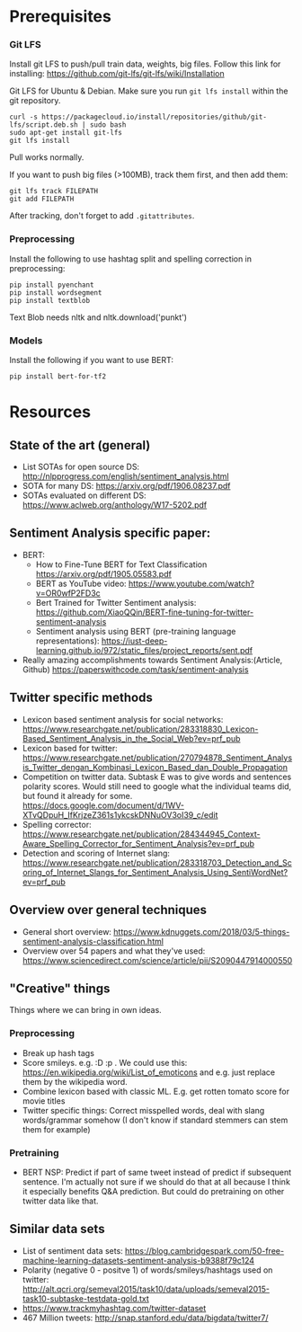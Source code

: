# Prerequisites

### Git LFS
Install git LFS to push/pull train data, weights, big files. Follow this link for installing:
https://github.com/git-lfs/git-lfs/wiki/Installation

Git LFS for Ubuntu & Debian. Make sure you run ```git lfs install``` within the git repository.
```
curl -s https://packagecloud.io/install/repositories/github/git-lfs/script.deb.sh | sudo bash
sudo apt-get install git-lfs
git lfs install
```
Pull works normally.

If you want to push big files (>100MB), track them first, and then add them:
```
git lfs track FILEPATH
git add FILEPATH
```
After tracking, don't forget to add ```.gitattributes```.

### Preprocessing
Install the following to use hashtag split and spelling correction in preprocessing:
```
pip install pyenchant
pip install wordsegment
pip install textblob
```
Text Blob needs nltk and nltk.download('punkt')

### Models
Install the following if you want to use BERT:
```
pip install bert-for-tf2
```

# Resources
## State of the art (general)
* List SOTAs for open source DS: http://nlpprogress.com/english/sentiment_analysis.html
* SOTA for many DS: https://arxiv.org/pdf/1906.08237.pdf
* SOTAs evaluated on different DS: https://www.aclweb.org/anthology/W17-5202.pdf

## Sentiment Analysis specific paper: 
* BERT:
    * How to Fine-Tune BERT for Text Classification
      https://arxiv.org/pdf/1905.05583.pdf
    * BERT as YouTube video:
      https://www.youtube.com/watch?v=OR0wfP2FD3c
    * Bert Trained for Twitter Sentiment analysis:
      https://github.com/XiaoQQin/BERT-fine-tuning-for-twitter-sentiment-analysis
    * Sentiment analysis using BERT (pre-training language representations):
      https://iust-deep-learning.github.io/972/static_files/project_reports/sent.pdf
* Really amazing accomplishments towards Sentiment Analysis:(Article, Github)
https://paperswithcode.com/task/sentiment-analysis

## Twitter specific methods
* Lexicon based sentiment analysis for social networks: https://www.researchgate.net/publication/283318830_Lexicon-Based_Sentiment_Analysis_in_the_Social_Web?ev=prf_pub
* Lexicon based for twitter: https://www.researchgate.net/publication/270794878_Sentiment_Analysis_Twitter_dengan_Kombinasi_Lexicon_Based_dan_Double_Propagation
* Competition on twitter data. Subtask E was to give words and sentences polarity scores. Would still need to google what the individual teams did, but found it already for some. https://docs.google.com/document/d/1WV-XTvQDpuH_IfKrjzeZ361s1ykcskDNNuOV3oI39_c/edit
* Spelling corrector: https://www.researchgate.net/publication/284344945_Context-Aware_Spelling_Corrector_for_Sentiment_Analysis?ev=prf_pub
* Detection and scoring of Internet slang: https://www.researchgate.net/publication/283318703_Detection_and_Scoring_of_Internet_Slangs_for_Sentiment_Analysis_Using_SentiWordNet?ev=prf_pub

## Overview over general techniques
* General short overview: https://www.kdnuggets.com/2018/03/5-things-sentiment-analysis-classification.html
* Overview over 54 papers and what they've used: https://www.sciencedirect.com/science/article/pii/S2090447914000550

## "Creative" things
Things where we can bring in own ideas.

### Preprocessing
* Break up hash tags
* Score smileys. e.g. :D :p . We could use this: https://en.wikipedia.org/wiki/List_of_emoticons and e.g. just replace them by the wikipedia word.
* Combine lexicon based with classic ML. E.g. get rotten tomato score for movie titles
* Twitter specific things: Correct misspelled words, deal with slang words/grammar somehow (I don't know if standard stemmers can stem them for example)

### Pretraining
* BERT NSP: Predict if part of same tweet instead of predict if subsequent sentence. I'm actually not sure if we should do that at all because I think it especially benefits Q&A prediction. But could do pretraining on other twitter data like that.


## Similar data sets
* List of sentiment data sets: https://blog.cambridgespark.com/50-free-machine-learning-datasets-sentiment-analysis-b9388f79c124
* Polarity (negative 0 - positve 1) of words/smileys/hashtags used on twitter: http://alt.qcri.org/semeval2015/task10/data/uploads/semeval2015-task10-subtaske-testdata-gold.txt
* https://www.trackmyhashtag.com/twitter-dataset
* 467 Million tweets: http://snap.stanford.edu/data/bigdata/twitter7/

